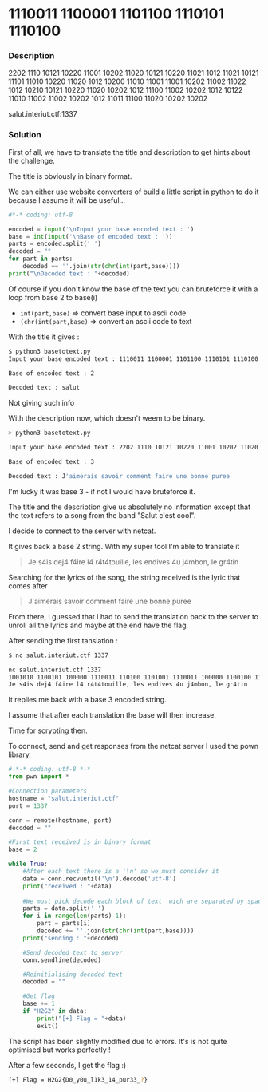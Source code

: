 # 1110011 1100001 1101100 1110101 1110100

### Description

2202 1110 10121 10220 11001 10202 11020 10121 10220 11021 1012 11021 10121 11101 11010 10220 11020 1012 10200 11010 11001 11001 10202 11002 11022 1012 10210 10121 10220 11020 10202 1012 11100 11002 10202 1012 10122 11010 11002 11002 10202 1012 11011 11100 11020 10202 10202

salut.interiut.ctf:1337

### Solution

First of all, we have to translate the title and description to get hints about the challenge.

The title is obviously in binary format.

We can either use website converters of build a little script in python to do it because I assume it will be useful...

```python
#*-* coding: utf-8

encoded = input('\nInput your base encoded text : ')
base = int(input('\nBase of encoded text : '))
parts = encoded.split(' ')
decoded = ""
for part in parts:
	decoded += ''.join(str(chr(int(part,base))))
print("\nDecoded text : "+decoded)
```
Of course if you don't know the base of the text you can bruteforce it with a loop from base 2 to base(i)

- `int(part,base)` => convert base input to ascii code
- `(chr(int(part,base)` => convert an ascii code to text

With the title it gives :
```bash
$ python3 basetotext.py
Input your base encoded text : 1110011 1100001 1101100 1110101 1110100

Base of encoded text : 2

Decoded text : salut
```

Not giving such info

With the description now, which doesn't weem to be binary.

```bash
> python3 basetotext.py

Input your base encoded text : 2202 1110 10121 10220 11001 10202 11020 10121 10220 11021 1012 11021 10121 11101 11010 10220 11020 1012 10200 11010 11001 11001 10202 11002 11022 1012 10210 10121 10220 11020 10202 1012 11100 11002 10202 1012 10122 11010 11002 11002 10202 1012 11011 11100 11020 10202 10202

Base of encoded text : 3

Decoded text : J'aimerais savoir comment faire une bonne puree
```

I'm lucky it was base 3 - if not I would have bruteforce it.

The title and the description give us absolutely no information except that the text refers to a song from the band "Salut c'est cool".

I decide to connect to the server with netcat.

It gives back a base 2 string. With my super tool I'm able to translate it
> Je s4is dej4 f4ire l4 r4t4touille, les endives 4u j4mbon, le gr4tin

Searching for the lyrics of the song, the string received is the lyric that comes after 
> J'aimerais savoir comment faire une bonne puree

From there, I guessed that I had to send the translation back to the server to unroll all the lyrics and maybe at the end have the flag.

After sending the first tanslation :

```bash
$ nc salut.interiut.ctf 1337

nc salut.interiut.ctf 1337
1001010 1100101 100000 1110011 110100 1101001 1110011 100000 1100100 1100101 1101010 110100 100000 1100110 110100 1101001 1110010 1100101 100000 1101100 110100 100000 1110010 110100 1110100 110100 1110100 1101111 1110101 1101001 1101100 1101100 1100101 101100 100000 1101100 1100101 1110011 100000 1100101 1101110 1100100 1101001 1110110 1100101 1110011 100000 110100 1110101 100000 1101010 110100 1101101 1100010 1101111 1101110 101100 100000 1101100 1100101 100000 1100111 1110010 110100 1110100 1101001 1101110 
Je s4is dej4 f4ire l4 r4t4touille, les endives 4u j4mbon, le gr4tin
```
It replies me back with a base 3 encoded string.

I assume that after each translation the base will then increase.

Time for scrypting then.

To connect, send and get responses from the netcat server I used the pown library.

```python
# *-* coding: utf-8 *-*
from pwn import *

#Connection parameters
hostname = "salut.interiut.ctf"
port = 1337

conn = remote(hostname, port)
decoded = ""

#First text received is in binary format
base = 2

while True:
    #After each text there is a '\n' so we must consider it
    data = conn.recvuntil('\n').decode('utf-8')
    print("received : "+data)
    
    #We must pick decode each block of text  wich are separated by spaces
    parts = data.split(' ')
    for i in range(len(parts)-1):
        part = parts[i]
        decoded += ''.join(str(chr(int(part,base))))
    print("sending : "+decoded)

    #Send decoded text to server
    conn.sendline(decoded)

    #Reinitialising decoded text
    decoded = ""

    #Get flag
    base += 1
    if "H2G2" in data:
        print("[+] Flag = "+data)
        exit()
```

The script has been slightly modified due to errors. It's is not quite optimised but works perfectly !

After a few seconds, I get the flag :)

```bash
[+] Flag = H2G2{D0_y0u_l1k3_14_pur33_?}
```
